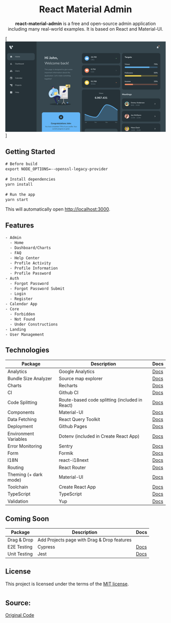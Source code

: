 

<h1 align="center">React Material Admin</h1>
<p align="center">
<b>react-material-admin</b> is a free and open-source admin  application including many real-world examples. It is based on React and Material-UI.
</p>

[![react-material-admin-demo](https://raw.githubusercontent.com/manoj-bs/react_dashboard/main/public/img/template-dark.png)]

## Getting Started

```
# Before build
export NODE_OPTIONS=--openssl-legacy-provider

# Install dependencies
yarn install

# Run the app
yarn start
```

This will automatically open [http://localhost:3000](http://localhost:3000).

## Features

```
- Admin
  - Home
  - Dashboard/Charts
  - FAQ
  - Help Center
  - Profile Activity
  - Profile Information
  - Profile Password
- Auth
  - Forgot Password
  - Forgot Password Submit
  - Login
  - Register
- Calendar App
- Core
  - Forbidden
  - Not Found
  - Under Constructions
- Landing
- User Management
```

## Technologies

| Package               | Description                                    | Docs                                                                            |
| --------------------- | ---------------------------------------------- | ------------------------------------------------------------------------------- |
| Analytics             | Google Analytics                               | [Docs](https://analytics.google.com/analytics/web/react-ga)                     |
| Bundle Size Analyzer  | Source map explorer                            | [Docs](https://create-react-app.dev/docs/analyzing-the-bundle-size)             |
| Charts                | Recharts                                       | [Docs](https://recharts.org/)                                                   |
| CI                    | Github CI                                      | [Docs]()                                                                        |
| Code Splitting        | Route-based code splitting (included in React) | [Docs](https://reactjs.org/docs/code-splitting.html#route-based-code-splitting) |
| Components            | Material-UI                                    | [Docs](https://material-ui.com/)                                                |
| Data Fetching         | React Query Toolkit                            | [Docs](https://react-query.tanstack.com/)                                       |
| Deployment            | Github Pages                                   | [Docs](https://create-react-app.dev/docs/deployment#github-pages)               |
| Environment Variables | Dotenv (included in Create React App)          | [Docs](https://create-react-app.dev/docs/adding-custom-environment-variables)   |
| Error Monitoring      | Sentry                                         | [Docs](https://docs.sentry.io/platforms/javascript/guides/react/)               |
| Form                  | Formik                                         | [Docs](https://formik.org/)                                                     |
| I18N                  | react-i18next                                  | [Docs](https://react.i18next.com/)                                              |
| Routing               | React Router                                   | [Docs](https://reactrouter.com/)                                                |
| Theming (+ dark mode) | Material-UI                                    | [Docs](https://material-ui.com/customization/theming/)                          |
| Toolchain             | Create React App                               | [Docs](https://create-react-app.dev/)                                           |
| TypeScript            | TypeScript                                     | [Docs](https://create-react-app.dev/docs/adding-typescript/)                    |
| Validation            | Yup                                            | [Docs](https://github.com/jquense/yup)                                          |

## Coming Soon

| Package      | Description                                 | Docs                            |
| ------------ | ------------------------------------------- | ------------------------------- |
| Drag & Drop  | Add Projects page with Drag & Drop features |                                 |
| E2E Testing  | Cypress                                     | [Docs](https://www.cypress.io/) |
| Unit Testing | Jest                                        | [Docs](https://jestjs.io/)      |

## License

This project is licensed under the terms of the
[MIT license](/LICENSE).

#
#
## Source:

[Original Code](https://m6v3l9.github.io/react-material-admin/)
#
#
